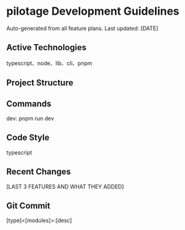 # pilotage Development Guidelines

Auto-generated from all feature plans. Last updated: [DATE]

## Active Technologies
typescript、node、lib、cli、pnpm

## Project Structure

## Commands
dev: pnpm run dev

## Code Style
typescript

## Recent Changes
[LAST 3 FEATURES AND WHAT THEY ADDED]

## Git Commit

[type]<[modules]>:[desc]
